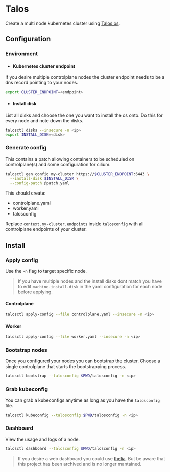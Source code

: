 # Talos

Create a multi node kubernetes cluster using [Talos os](https://www.talos.dev/).

## Configuration

### Environment

- #### Kubernetes cluster endpoint

If you desire multiple controlplane nodes the cluster endpoint needs to be a dns record pointing to your nodes.

```sh
export CLUSTER_ENDPOINT=<endpoint>
```

- #### Install disk

List all disks and choose the one you want to install the os onto. Do this for every node and note down the disks.

```sh
talosctl disks --insecure -n <ip>
export INSTALL_DISK=<disk>
```

### Generate config

This contains a patch allowing containers to be scheduled on controlplane(s) and some configuration for cilium.

```sh
talosctl gen config my-cluster https://$CLUSTER_ENDPOINT:6443 \
  --install-disk $INSTALL_DISK \
  --config-patch @patch.yaml
```

This should create:

- controlplane.yaml
- worker.yaml
- talosconfig

Replace `context.my-cluster.endpoints` inside `talosconfig` with all controlplane endpoints of your cluster.

## Install

### Apply config

Use the `-n` flag to target specific node.

> If you have multiple nodes and the install disks dont match you have to edit `machine.install.disk` in the yaml configuration for each node before applying.

#### Controlplane

```sh
talosctl apply-config --file controlplane.yaml --insecure -n <ip>
```

#### Worker

```sh
talosctl apply-config --file worker.yaml --insecure -n <ip>
```

### Bootstrap nodes

Once you configured your nodes you can bootstrap the cluster. Choose a single controlplane that starts the bootstrapping process.

```sh
talosctl bootstrap --talosconfig $PWD/talosconfig -n <ip>
```

### Grab kubeconfig

You can grab a kubeconfigs anytime as long as you have the `talosconfig` file.

```sh
talosctl kubeconfig --talosconfig $PWD/talosconfig -n <ip>
```

### Dashboard

View the usage and logs of a node.

```sh
talosctl dashboard --talosconfig $PWD/talosconfig -n <ip>
```

> If you desire a web dashboard you could use [thelia](https://github.com/siderolabs/theila). But be aware that this project has been archived and is no longer mantained.
